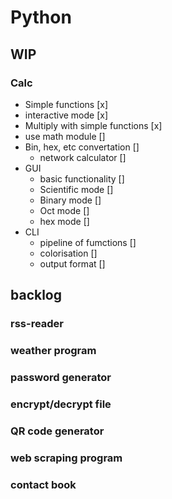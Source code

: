 # Python

## WIP
### Calc

- Simple functions [x]
- interactive mode [x]
- Multiply with simple functions [x]
- use math module []
- Bin, hex, etc convertation []
  - network calculator []
- GUI
  - basic functionality []
  - Scientific mode []
  - Binary mode []
  - Oct mode []
  - hex mode []
- CLI
  - pipeline of fumctions []
  - colorisation []
  - output format []

## backlog

### rss-reader
### weather program
### password generator
### encrypt/decrypt file
### QR code generator
### web scraping program
### contact book